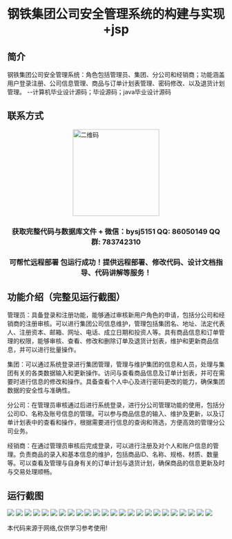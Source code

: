 <p><h1 align="center">钢铁集团公司安全管理系统的构建与实现+jsp</h1></p>

## 简介
钢铁集团公司安全管理系统：角色包括管理员、集团、分公司和经销商；功能涵盖用户登录注册、公司信息管理、商品与订单计划表管理、密码修改、以及退货计划管理。    --计算机毕业设计源码；毕设源码；java毕业设计源码


## 联系方式
<img src="https://bs-1329754181.cos.ap-shanghai.myqcloud.com/wx.jpg" alt="二维码" style="display: block; margin: 0 auto;" width="200px">
<p><h3 align="center">获取完整代码与数据库文件 + 微信：bysj5151 QQ: 86050149 QQ群: 783742310</h3></p>
<p><h3 align="center">可帮忙远程部署 包运行成功！提供远程部署、修改代码、设计文档指导、代码讲解等服务！</h3></p>

## 功能介绍（完整见运行截图）
管理员：具备登录和注册功能，能够通过审核新用户角色的申请，包括分公司和经销商的注册审核。可以进行集团公司信息维护，管理包括集团名、地址、法定代表人、注册资本、邮箱、网址、电话、成立日期和投资人等。具有商品信息和订单管理的权限，能够审核、查看、修改和删除订单及退货计划表，维护和更新商品信息，并可以进行批量操作。

集团：可以通过系统登录进行集团管理，管理与维护集团的信息和人员，处理与集团有关的各类数据输入和更新操作。访问与查看商品信息及订单计划表，并可在需要时进行信息的修改和操作。具备查看个人中心及进行密码更改的能力，确保集团数据的安全性与准确性。

分公司：在管理员审核通过后进行系统登录，进行分公司管理功能的使用，包括分公司ID、名称及账号信息的管理。可以参与商品信息的输入、维护及更新，以及订单计划表中的查看和操作，根据需要进行信息的查询和筛选，方便高效的管理分公司业务。

经销商：在通过管理员审核后完成登录，可以进行注册及对个人和账户信息的管理。负责商品的录入和基本信息的维护，包括商品ID、名称、规格、材质、数量等。可以查看及管理与自身有关的订单计划与退货计划，确保商品的信息更新及时与交易处理顺畅。


## 运行截图
![](https://bs-1329754181.cos.ap-shanghai.myqcloud.com/ssm/SteelGroupSafetyManagementSystemJsp/img/001.jpg)
![](https://bs-1329754181.cos.ap-shanghai.myqcloud.com/ssm/SteelGroupSafetyManagementSystemJsp/img/002.jpg)
![](https://bs-1329754181.cos.ap-shanghai.myqcloud.com/ssm/SteelGroupSafetyManagementSystemJsp/img/003.jpg)
![](https://bs-1329754181.cos.ap-shanghai.myqcloud.com/ssm/SteelGroupSafetyManagementSystemJsp/img/004.jpg)
![](https://bs-1329754181.cos.ap-shanghai.myqcloud.com/ssm/SteelGroupSafetyManagementSystemJsp/img/005.jpg)
![](https://bs-1329754181.cos.ap-shanghai.myqcloud.com/ssm/SteelGroupSafetyManagementSystemJsp/img/006.jpg)
![](https://bs-1329754181.cos.ap-shanghai.myqcloud.com/ssm/SteelGroupSafetyManagementSystemJsp/img/007.jpg)
![](https://bs-1329754181.cos.ap-shanghai.myqcloud.com/ssm/SteelGroupSafetyManagementSystemJsp/img/008.jpg)
![](https://bs-1329754181.cos.ap-shanghai.myqcloud.com/ssm/SteelGroupSafetyManagementSystemJsp/img/009.jpg)
![](https://bs-1329754181.cos.ap-shanghai.myqcloud.com/ssm/SteelGroupSafetyManagementSystemJsp/img/010.jpg)
![](https://bs-1329754181.cos.ap-shanghai.myqcloud.com/ssm/SteelGroupSafetyManagementSystemJsp/img/011.jpg)
![](https://bs-1329754181.cos.ap-shanghai.myqcloud.com/ssm/SteelGroupSafetyManagementSystemJsp/img/012.jpg)
![](https://bs-1329754181.cos.ap-shanghai.myqcloud.com/ssm/SteelGroupSafetyManagementSystemJsp/img/013.jpg)
![](https://bs-1329754181.cos.ap-shanghai.myqcloud.com/ssm/SteelGroupSafetyManagementSystemJsp/img/014.jpg)
![](https://bs-1329754181.cos.ap-shanghai.myqcloud.com/ssm/SteelGroupSafetyManagementSystemJsp/img/015.jpg)
![](https://bs-1329754181.cos.ap-shanghai.myqcloud.com/ssm/SteelGroupSafetyManagementSystemJsp/img/016.jpg)
![](https://bs-1329754181.cos.ap-shanghai.myqcloud.com/ssm/SteelGroupSafetyManagementSystemJsp/img/017.jpg)
![](https://bs-1329754181.cos.ap-shanghai.myqcloud.com/ssm/SteelGroupSafetyManagementSystemJsp/img/018.jpg)
![](https://bs-1329754181.cos.ap-shanghai.myqcloud.com/ssm/SteelGroupSafetyManagementSystemJsp/img/019.jpg)
![](https://bs-1329754181.cos.ap-shanghai.myqcloud.com/ssm/SteelGroupSafetyManagementSystemJsp/img/020.jpg)
![](https://bs-1329754181.cos.ap-shanghai.myqcloud.com/ssm/SteelGroupSafetyManagementSystemJsp/img/021.jpg)
![](https://bs-1329754181.cos.ap-shanghai.myqcloud.com/ssm/SteelGroupSafetyManagementSystemJsp/img/022.jpg)
![](https://bs-1329754181.cos.ap-shanghai.myqcloud.com/ssm/SteelGroupSafetyManagementSystemJsp/img/023.jpg)
![](https://bs-1329754181.cos.ap-shanghai.myqcloud.com/ssm/SteelGroupSafetyManagementSystemJsp/img/024.jpg)

<p>本代码来源于网络,仅供学习参考使用!</p>

